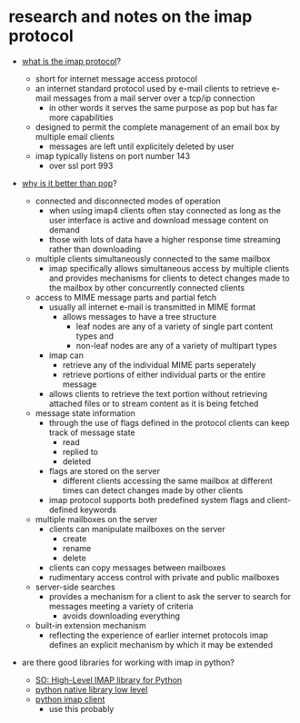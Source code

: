 # research and notes on the imap protocol




* [what is the imap protocol](https://en.wikipedia.org/wiki/Internet_Message_Access_Protocol)?
	* short for internet message access protocol
	* an internet standard protocol used by e-mail clients to retrieve e-mail messages from a mail server over a tcp/ip connection
		* in other words it serves the same purpose as pop but has far more capabilities
	* designed to permit the complete management of an email box by multiple email clients
		* messages are left until explicitely deleted by user
	* imap typically listens on port number 143
		* over ssl port 993

* [why is it better than pop](https://en.wikipedia.org/wiki/Internet_Message_Access_Protocol)?
	* connected and disconnected modes of operation
		* when using imap4 clients often stay connected as long as the user interface is active and download message content on demand
		* those with lots of data have a higher response time streaming rather than downloading
	* multiple clients simultaneously connected to the same mailbox
		* imap specifically allows simultaneous access by multiple clients and provides mechanisms for clients to detect changes made to the mailbox by other concurrently connected clients
	* access to MIME message parts and partial fetch
		* usually all internet e-mail is transmitted in MIME format 
			* allows messages to have a tree structure 
				* leaf nodes are any of a variety of single part content types and 
				* non-leaf nodes are any of a variety of multipart types
		* imap can
			* retrieve any of the individual MIME parts seperately
			* retrieve portions of either individual parts or the entire message
		* allows clients to retrieve the text portion without retrieving attached files or to stream content as it is being fetched
	* message state information
		* through the use of flags defined in the protocol clients can keep track of message state
			* read
			* replied to
			* deleted
		* flags are stored on the server
			* different clients accessing the same mailbox at different times can detect changes made by other clients
		* imap protocol supports both predefined system flags and client-defined keywords
	* multiple mailboxes on the server
		* clients can manipulate mailboxes on the server
			* create
			* rename
			* delete 
		* clients can copy messages between mailboxes
		* rudimentary access control with private and public mailboxes
	* server-side searches
		* provides a mechanism for a client to ask the server to search for messages meeting a variety of criteria
			* avoids downloading everything
	* built-in extension mechanism
		* reflecting the experience of earlier internet protocols imap defines an explicit mechanism by which it may be extended

* are there good libraries for working with imap in python?
	* [SO: High-Level IMAP library for Python](https://stackoverflow.com/questions/10968541/high-level-imap-library-for-python)
	* [python native library low level](https://docs.python.org/2/library/imaplib.html)
	* [python imap client](https://github.com/mjs/imapclient)
		* use this probably